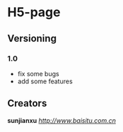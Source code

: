 # H5-page
## Versioning
### 1.0
* fix some bugs
* add some features
## Creators
**sunjianxu**
*http://www.baisitu.com.cn*
